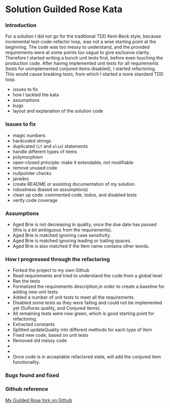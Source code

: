 # Solution Guilded Rose Kata

### Introduction

For a solution I did not go for the traditional TDD Kent-Beck style, because incremental test-code-refactor loop, was 
not a wise starting point at the beginning. The code was too messy to understand, and the provided requirements were at 
some points too vague to give exclusive clarity.
Therefore I started writing a bunch unit tests first, before even touching the production code. After having implemented 
unit tests for all requirements (tests for unimplemented conjured items disabled), I started refactoring. This would 
cause breaking tests, from which I started a more standard TDD loop.

* issues to fix
* how I tackled the kata
* assumptions
* bugs
* layout and explanation of the solution code

### Issues to fix

* magic numbers
* hardcoded strings
* duplicated (`if` and `else`) statements
* handle different types of items
* polymorphism
* open-closed principle: make it extendable, not modifiable
* remove unused code
* nullpointer checks
* javadoc
* create README or assisting documentation of my solution
* robustness (based on assumptions)
* clean up code: commented code, todos, and disabled tests
* verify code coverage

### Assumptions

* Aged Brie is not decreasing in quality, once the due date has passed (this is a bit ambiguous from the requirements).
* Aged Brie is matched ignoring case sensitivity.
* Aged Brie is matched ignoring leading or trailing spaces.
* Aged Brie is also matched if the Item name contains other words.

### How I progressed through the refactoring

* Forked the project to my own  Github
* Read  requirements and tried to understand the code from a global level
* Ran the tests
* Formalized the requirements description,in order to create a baseline for adding new unit tests.
* Added a number of unit tests to meet all the requirements. 
* Disabled some tests as they were failing and could not be implemented yet (Sulfuras quality, and Conjured items).
* All remaining tests were now green, which is good starting point for refactoring.
* Extracted constants
* Splitted updateQuality into different methods for each type of Item
* Fixed new code, based on unit tests
* Removed old messy code
* 
*
* Once code is in acceptable refactored state, will add the conjured item functionality.

### Bugs found and fixed

### Github reference
[My Guilded Rose fork on Github](https://github.com/dirkgietelink/GildedRose-Refactoring-Kata)
